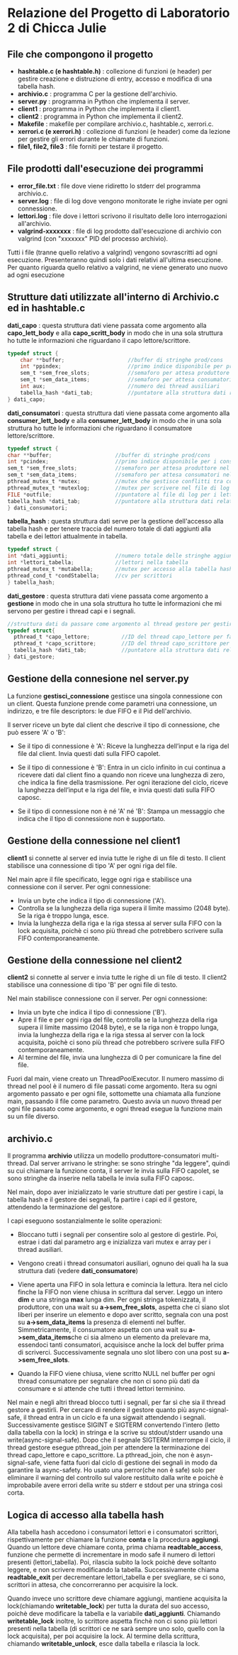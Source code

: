 # Relazione del Progetto di Laboratorio 2 di Chicca Julie

## File che compongono il progetto

- **hashtable.c (e hashtable.h)** : collezione di funzioni (e header) per gestire creazione e distruzione di entry, accesso e modifica di una tabella hash.
- **archivio.c** : programma C per la gestione dell'archivio.
- **server.py** : programma in Python che implementa il server.
- **client1** : programma in Python che implementa il client1.
- **client2** : programma in Python che implementa il client2.
- **Makefile** : makefile per compilare archivio.c, hashtable.c, xerrori.c.
- **xerrori.c (e xerrori.h)** : collezione di funzioni (e header) come da lezione per gestire gli errori durante le chiamate di funzioni.
- **file1, file2, file3** : file forniti per testare il progetto.

## File prodotti dall'esecuzione dei programmi

- **error_file.txt** : file dove viene ridiretto lo stderr del programma archivio.c. 
- **server.log** : file di log dove vengono monitorate le righe inviate per ogni connessione.
- **lettori.log** : file dove i lettori scrivono il risultato delle loro interrogazioni all'archivio.
- **valgrind-xxxxxxx** : file di log prodotto dall'esecuzione di archivio con valgrind (con "xxxxxxx" PID del processo archivio).

Tutti i file (tranne quello relativo a valgrind) vengono sovrascritti ad ogni esecuzione. Presenteranno quindi solo i dati relativi all'ultima esecuzione. Per quanto riguarda quello relativo a valgrind, ne viene generato uno nuovo ad ogni esecuzione

## Strutture dati utilizzate all'interno di Archivio.c ed in hashtable.c

**dati_capo**  : questa struttura dati viene passata come argomento alla **capo_lett_body** e alla
**capo_scritt_body** in modo che in una sola struttura ho tutte le informazioni che riguardano il 
capo lettore/scrittore.

```c
typedef struct {
    char **buffer;                    //buffer di stringhe prod/cons
    int *ppindex;                     //primo indice disponibile per produttore
    sem_t *sem_free_slots;            //semaforo per attesa produttore
    sem_t *sem_data_items;            //semaforo per attesa consumatori
    int aux;                          //numero dei thread ausiliari
    tabella_hash *dati_tab;           //puntatore alla struttura dati relativa alla tabella hash 
} dati_capo;  
```       

**dati_consumatori** : questa struttura dati viene passata come argomento alla **consumer_lett_body** e 
alla **consumer_lett_body** in modo che in una sola struttura ho tutte le informazioni che riguardano il 
consumatore lettore/scrittore.

```c
typedef struct {
char **buffer;                    //buffer di stringhe prod/cons
int *pcindex;                     //primo indice disponibile per i consumatori
sem_t *sem_free_slots;            //semaforo per attesa produttore nel buffer
sem_t *sem_data_items;            //semaforo per attesa consumatori nel buffer
pthread_mutex_t *mutex;           //mutex che gestisce conflitti tra consumatori nel buffer
pthread_mutex_t *mutexlog;        //mutex per scrivere nel file di log
FILE *outfile;                    //puntatore al file di log per i lettori
tabella_hash *dati_tab;           //puntatore alla struttura dati relativa alla tabella hash 
} dati_consumatori;   
```

**tabella_hash** : questa struttura dati serve per la gestione dell'accesso alla tabella hash e per tenere traccia
del numero totale di dati aggiunti alla tabella e dei lettori attualmente in tabella.

```c
typedef struct {
int *dati_aggiunti;               //numero totale delle stringhe aggiunte alla tabella
int *lettori_tabella;             //lettori nella tabella 
pthread_mutex_t *mutabella;       //mutex per accesso alla tabella hash e ai dati (sopra)
pthread_cond_t *condStabella;     //cv per scrittori
} tabella_hash;
```
**dati_gestore** : questa struttura dati viene passata come argomento a **gestione** in modo che in una sola struttura ho tutte le informazioni che mi servono per gestire i thread capi e i segnali.

```c
//struttura dati da passare come argomento al thread gestore per gestire i capi e la tabella hash
typedef struct{
  pthread_t *capo_lettore;          //ID del thread capo_lettore per fare la join
  pthread_t *capo_scrittore;        //ID del thread capo_scrittore per fare la join
  tabella_hash *dati_tab;           //puntatore alla struttura dati relativa alla tabella hash
} dati_gestore;
```

## Gestione della connesione nel server.py

La funzione **gestisci_connessione** gestisce una singola connessione con un client. Questa funzione prende come parametri una connessione, un indirizzo, e tre file descriptors: le due FIFO e il Pid dell'archivio.

Il server riceve un byte dal client che descrive il tipo di connessione, che può essere 'A' o 'B':

- Se il tipo di connessione è 'A':
Riceve la lunghezza dell’input e la riga del file dal client.
Invia questi dati sulla FIFO capolet.

- Se il tipo di connessione è 'B':
Entra in un ciclo infinito in cui continua a ricevere dati dal client fino a quando non riceve una lunghezza di zero, che indica la fine della trasmissione.
Per ogni iterazione del ciclo, riceve la lunghezza dell’input e la riga del file, e invia questi dati sulla FIFO caposc.

- Se il tipo di connessione non è né 'A' né 'B':
Stampa un messaggio che indica che il tipo di connessione non è supportato.

## Gestione della connessione nel client1

**client1** si connette al server ed invia tutte le righe di un file di testo. Il client stabilisce una connessione di tipo 'A' per ogni riga del file.

Nel main apre il file specificato, legge ogni riga e stabilisce una connessione con il server.
Per ogni connessione:
- Invia un byte che indica il tipo di connessione ('A').
- Controlla se la lunghezza della riga supera il limite massimo (2048 byte). Se la riga è troppo lunga, esce.
- Invia la lunghezza della riga e la riga stessa al server sulla FIFO con la lock acquisita, poichè ci sono più thread che potrebbero scrivere sulla FIFO contemporaneamente.

## Gestione della connessione nel client2

**client2** si connette al server e invia tutte le righe di un file di testo. Il client2 stabilisce una connessione di tipo 'B' per ogni file di testo.

Nel main stabilisce connessione con il server.
Per ogni connessione:
- Invia un byte che indica il tipo di connessione ('B').
- Apre il file e per ogni riga del file, controlla se la lunghezza della riga supera il limite massimo (2048 byte), e se la riga non è troppo lunga, invia la lunghezza della riga e la riga stessa al server con la lock acquisita, poichè ci sono più thread che potrebbero scrivere sulla FIFO contemporaneamente.
- Al termine del file, invia una lunghezza di 0 per comunicare la fine del file.

Fuori dal main, viene creato un ThreadPoolExecutor. Il numero massimo di thread nel pool è il numero di file passati come argomento. Itera su ogni argomento passato e per ogni file, sottomette una chiamata alla funzione main, passando il file come parametro. Questo avvia un nuovo thread per ogni file passato come argomento, e ogni thread esegue la funzione main su un file diverso.

## archivio.c

Il programma **archivio** utilizza un modello produttore-consumatori multi-thread. Dal server arrivano le stringhe: se sono stringhe "da leggere", quindi su cui chiamare la funzione conta, il server le invia sulla FIFO capolet, se sono stringhe da inserire nella tabella le invia sulla FIFO caposc. 

Nel main, dopo aver inizializzato le varie strutture dati per gestire i capi, la tabella hash e il gestore dei segnali, fa partire i capi ed il gestore, attendendo la terminazione del gestore.

I capi eseguono sostanzialmente le solite operazioni:

- Bloccano tutti i segnali per consentire solo al gestore di gestirle. Poi, estrae i dati dal parametro arg e inizializza vari mutex e array per i thread ausiliari.

- Vengono creati i thread consumatori ausiliari, ognuno dei quali ha la sua struttura dati (vedere **dati_consumatore**)

- Viene aperta una FIFO in sola lettura e comincia la lettura. Itera nel ciclo finche la FIFO non viene chiusa in scrittura dal server. Leggo un intero **dim** e una stringa **max** lunga dim. Per ogni stringa tokenizzata, il produttore, con una wait su **a->sem_free_slots**, aspetta che ci siano slot liberi per inserire un elemento e dopo aver scritto, segnala con una post su **a->sem_data_items** la presenza di elementi nel buffer. Simmetricamente, il consumatore aspetta con una wait su **a->sem_data_items**che ci sia almeno un elemento da prelevare ma, essendoci tanti consumatori, acquisisce anche la lock del buffer prima di scriverci. Successivamente segnala uno slot libero con una post su **a->sem_free_slots**.

- Quando la FIFO viene chiusa, viene scritto NULL nel buffer per ogni thread consumatore per segnalare che non ci sono più dati da consumare e si attende che tutti i thread lettori terminino.

Nel main e negli altri thread blocco tutti i segnali, per far sì che sia il thread gestore a gestirli.
Per cercare di rendere il gestore quanto più async-signal-safe, il thread entra in un ciclo e fa una sigwait attendendo i segnali. Successivamente gestisce SIGINT e SIGTERM convertendo l'intero (letto dalla tabella con la lock) in stringa e la scrive su stdout/stderr usando una write(async-signal-safe).
Dopo che il segnale SIGTERM interrompe il ciclo, il thread gestore esegue pthread_join per attendere la terminazione dei thread capo_lettore e capo_scrittore.
La pthread_join, che non è asyn-signal-safe, viene fatta fuori dal ciclo di gestione dei segnali in modo da garantire la async-safety.
Ho usato una perror(che non è safe) solo per eliminare il warning del controllo sul valore restituito dalla write e poichè è improbabile avere errori della write su stderr e stdout per una stringa così corta.

## Logica di accesso alla tabella hash

Alla tabella hash accedono i consumatori lettori e i consumatori scrittori, rispettivamente per chiamare la funzione **conta** e la procedura **aggiungi**.
Quando un lettore deve chiamare conta, prima chiama **readtable_access**, funzione che permette di incrementare in modo safe il numero di lettori presenti (lettori_tabella). Poi, rilascia subito la lock poichè deve soltanto leggere, e non scrivere modificando la tabella. 
Successivamente chiama **readtable_exit** per decrementare lettori_tabella e per svegliare, se ci sono, scrittori in attesa, che concorreranno per acquisire la lock.

Quando invece uno scrittore deve chiamare aggiungi, mantiene acquisita la lock(chiamando **writetable_lock**) per tutta la durata del suo accesso, poichè deve modificare la tabella e la variabile **dati_aggiunti**. Chiamando **writetable_lock** inoltre, lo scrittore aspetta finchè non ci sono più lettori presenti nella tabella (di scrittori ce ne sarà sempre uno solo, quello con la lock acquisita), per poi acquisire la lock. Al termine della scrittura, chiamando **writetable_unlock**, esce dalla tabella e rilascia la lock.








